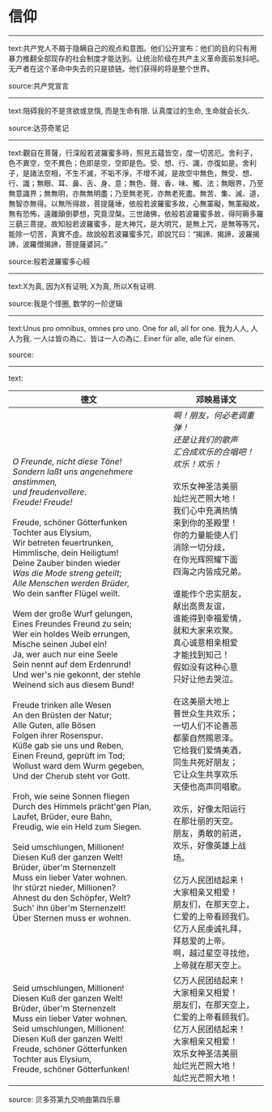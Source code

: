 # 信仰

---

text:共产党人不屑于隐瞒自己的观点和意图。他们公开宣布：他们的目的只有用暴力推翻全部现存的社会制度才能达到。让统治阶级在共产主义革命面前发抖吧。无产者在这个革命中失去的只是锁链。他们获得的将是整个世界。

source:共产党宣言

---

text:阻碍我的不是贪欲或怠惰, 而是生命有限. 认真度过的生命, 生命就会长久.

source:达芬奇笔记

---

text:觀自在菩薩，行深般若波羅蜜多時，照見五蘊皆空，度一切苦厄。舍利子，色不異空，空不異色；色即是空，空即是色。受、想、行、識，亦復如是。舍利子，是諸法空相，不生不滅，不垢不淨，不增不減，是故空中無色，無受、想、行、識；無眼、耳、鼻、舌、身、意；無色、聲、香、味、觸、法；無眼界，乃至無意識界；無無明，亦無無明盡；乃至無老死，亦無老死盡。無苦、集、滅、道，無智亦無得。以無所得故，菩提薩埵，依般若波羅蜜多故，心無罣礙，無罣礙故，無有恐怖，遠離顛倒夢想，究竟涅槃。三世諸佛，依般若波羅蜜多故，得阿耨多羅三藐三菩提。故知般若波羅蜜多，是大神咒，是大明咒，是無上咒，是無等等咒，能除一切苦，真實不虛。故說般若波羅蜜多咒，即說咒曰：“揭諦、揭諦，波羅揭諦，波羅僧揭諦，菩提薩婆訶。”

source:般若波羅蜜多心經

---

text:X为真, 因为X有证明; X为真, 所以X有证明.

source:我是个怪圈, 数学的一阶逻辑

---

text:Unus pro omnibus, omnes pro uno. One for all, all for one. 我为人人, 人人为我. 一人は皆の為に、皆は一人の為に. Einer für alle, alle für einen.

source:

---

text:

| 德文    | 邓映易译文 |
| --- | --- |
| *O Freunde, nicht diese Töne!*<br/>*Sondern laßt uns angenehmere anstimmen,*<br/>*und freudenvollere.*<br/>*Freude! Freude!*<br/><br/>Freude, schöner Götterfunken<br/>Tochter aus Elysium,<br/>Wir betreten feuertrunken,<br/>Himmlische, dein Heiligtum!<br/>Deine Zauber binden wieder<br/>*Was die Mode streng geteilt*;<br/>*Alle Menschen werden Brüder,*<br/>Wo dein sanfter Flügel weilt.<br/><br/>Wem der große Wurf gelungen,<br/>Eines Freundes Freund zu sein;<br/>Wer ein holdes Weib errungen,<br/>Mische seinen Jubel ein!<br/>Ja, wer auch nur eine Seele<br/>Sein nennt auf dem Erdenrund!<br/>Und wer's nie gekonnt, der stehle<br/>Weinend sich aus diesem Bund!<br/><br/>Freude trinken alle Wesen<br/>An den Brüsten der Natur;<br/>Alle Guten, alle Bösen<br/>Folgen ihrer Rosenspur.<br/>Küße gab sie uns und Reben,<br/>Einen Freund, geprüft im Tod;<br/>Wollust ward dem Wurm gegeben,<br/>Und der Cherub steht vor Gott.<br/><br/>Froh, wie seine Sonnen fliegen<br/>Durch des Himmels prächt'gen Plan,<br/>Laufet, Brüder, eure Bahn,<br/>Freudig, wie ein Held zum Siegen.<br/><br/>Seid umschlungen, Millionen!<br/>Diesen Kuß der ganzen Welt!<br/>Brüder, über'm Sternenzelt<br/>Muss ein lieber Vater wohnen.<br/>Ihr stürzt nieder, Millionen?<br/>Ahnest du den Schöpfer, Welt?<br/>Such' ihn über'm Sternenzelt!<br/>Über Sternen muss er wohnen.|*啊！朋友，何必老调重弹！*<br/>*还是让我们的歌声*<br/>*汇合成欢乐的合唱吧！*<br/>*欢乐！欢乐！*<br/><br/>欢乐女神圣洁美丽<br/>灿烂光芒照大地！<br/>我们心中充满热情<br/>来到你的圣殿里！<br/>你的力量能使人们<br/>消除一切分歧，<br/>在你光辉照耀下面<br/>四海之内皆成兄弟。<br/><br/>谁能作个忠实朋友，<br/>献出高贵友谊，<br/>谁能得到幸福爱情，<br/>就和大家来欢聚。<br/>真心诚意相亲相爱<br/>才能找到知己！<br/>假如没有这种心意<br/>只好让他去哭泣。<br/><br/>在这美丽大地上<br/>普世众生共欢乐；<br/>一切人们不论善恶<br/>都蒙自然赐恩泽。<br/>它给我们爱情美酒，<br/>同生共死好朋友；<br/>它让众生共享欢乐<br/>天使也高声同唱歌。<br/><br/>欢乐，好像太阳运行<br/>在那壮丽的天空。<br/>朋友，勇敢的前进，<br/>欢乐，好像英雄上战场。<br/><br/>亿万人民团结起来！<br/>大家相亲又相爱！<br/>朋友们，在那天空上，<br/>仁爱的上帝看顾我们。<br/>亿万人民虔诚礼拜，<br/>拜慈爱的上帝。<br/>啊，越过星空寻找他，<br/>上帝就在那天空上。|
| Seid umschlungen, Millionen!<br/>Diesen Kuß der ganzen Welt!<br/>Brüder, über'm Sternenzelt<br/>Muss ein lieber Vater wohnen.<br/>Seid umschlungen, Millionen!<br/>Diesen Kuß der ganzen Welt!<br/>Freude, schöner Götterfunken<br/>Tochter aus Elysium,<br/>Freude, schöner Götterfunken! | 亿万人民团结起来！<br/>大家相亲又相爱！<br/>朋友们，在那天空上，<br/>仁爱的上帝看顾我们。<br/>亿万人民团结起来！<br/>大家相亲又相爱！<br/>欢乐女神圣洁美丽<br/>灿烂光芒照大地！<br/>灿烂光芒照大地！|

source: 贝多芬第九交响曲第四乐章
